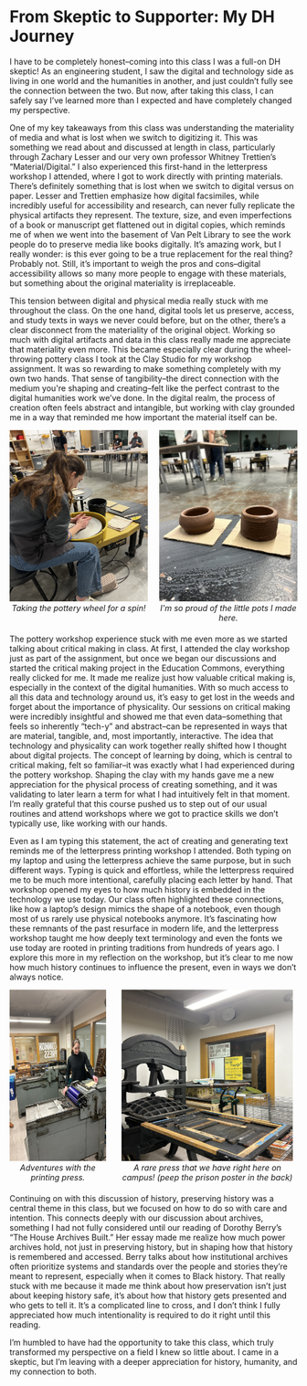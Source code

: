 # From Skeptic to Supporter: My DH Journey
I have to be completely honest–coming into this class I was a full-on DH skeptic! As an engineering student, I saw the digital and technology side as living in one world and the humanities in another, and just couldn’t fully see the connection between the two. But now, after taking this class, I can safely say I’ve learned more than I expected and have completely changed my perspective.

One of my key takeaways from this class was understanding the materiality of media and what is lost when we switch to digitizing it. This was something we read about and discussed at length in class, particularly through Zachary Lesser and our very own professor Whitney Trettien’s “Material/Digital.” I also experienced this first-hand in the letterpress workshop I attended, where I got to work directly with printing materials. There’s definitely something that is lost when we switch to digital versus on paper. Lesser and Trettien emphasize how digital facsimiles, while incredibly useful for accessibility and research, can never fully replicate the physical artifacts they represent. The texture, size, and even imperfections of a book or manuscript get flattened out in digital copies, which reminds me of when we went into the basement of Van Pelt Library to see the work people do to preserve media like books digitally. It’s amazing work, but I really wonder: is this ever going to be a true replacement for the real thing? Probably not. Still, it’s important to weigh the pros and cons–digital accessibility allows so many more people to engage with these materials, but something about the original materiality is irreplaceable.

This tension between digital and physical media really stuck with me throughout the class. On the one hand, digital tools let us preserve, access, and study texts in ways we never could before, but on the other, there’s a clear disconnect from the materiality of the original object. Working so much with digital artifacts and data in this class really made me appreciate that materiality even more. This became especially clear during the wheel-throwing pottery class I took at the Clay Studio for my workshop assignment. It was so rewarding to make something completely with my own two hands. That sense of tangibility–the direct connection with the medium you're shaping and creating–felt like the perfect contrast to the digital humanities work we’ve done. In the digital realm, the process of creation often feels abstract and intangible, but working with clay grounded me in a way that reminded me how important the material itself can be.

<div style="display: flex; justify-content: center; gap: 20px; margin-bottom: 20px; text-align: center;">
  <figure style="margin: 0;">
    <img src="clay1.jpeg" alt="Taking the pottery wheel for a spin!" width="300" height="300">
    <figcaption style="font-style: italic;">Taking the pottery wheel for a spin!</figcaption>
  </figure>
  <figure style="margin: 0;">
    <img src="clay2.jpeg" alt="clay pots" width="300" height="300">
    <figcaption style="font-style: italic;">I'm so proud of the little pots I made here.</figcaption>
  </figure>
</div>

The pottery workshop experience stuck with me even more as we started talking about critical making in class. At first, I attended the clay workshop just as part of the assignment, but once we began our discussions and started the critical making project in the Education Commons, everything really clicked for me. It made me realize just how valuable critical making is, especially in the context of the digital humanities. With so much access to all this data and technology around us, it’s easy to get lost in the weeds and forget about the importance of physicality. Our sessions on critical making were incredibly insightful and showed me that even data–something that feels so inherently “tech-y” and abstract–can be represented in ways that are material, tangible, and, most importantly, interactive. The idea that technology and physicality can work together really shifted how I thought about digital projects. The concept of learning by doing, which is central to critical making, felt so familiar–it was exactly what I had experienced during the pottery workshop. Shaping the clay with my hands gave me a new appreciation for the physical process of creating something, and it was validating to later learn a term for what I had intuitively felt in that moment. I’m really grateful that this course pushed us to step out of our usual routines and attend workshops where we got to practice skills we don’t typically use, like working with our hands.

Even as I am typing this statement, the act of creating and generating text reminds me of the letterpress printing workshop I attended. Both typing on my laptop and using the letterpress achieve the same purpose, but in such different ways. Typing is quick and effortless, while the letterpress required me to be much more intentional, carefully placing each letter by hand. That workshop opened my eyes to how much history is embedded in the technology we use today. Our class often highlighted these connections, like how a laptop’s design mimics the shape of a notebook, even though most of us rarely use physical notebooks anymore. It’s fascinating how these remnants of the past resurface in modern life, and the letterpress workshop taught me how deeply text terminology and even the fonts we use today are rooted in printing traditions from hundreds of years ago. I explore this more in my reflection on the workshop, but it’s clear to me now how much history continues to influence the present, even in ways we don’t always notice.

<div style="display: flex; justify-content: center; gap: 20px; margin-bottom: 20px; text-align: center;">
  <figure style="margin: 0;">
    <img src="press2.jpeg" alt="Adventures with the printing press." width="300" height="300">
    <figcaption style="font-style: italic;">Adventures with the printing press.</figcaption>
  </figure>
  <figure style="margin: 0;">
    <img src="press1.jpeg" alt="rare printing press" width="300" height="300">
    <figcaption style="font-style: italic;">A rare press that we have right here on campus! (peep the prison poster in the back)</figcaption>
  </figure>
</div>

Continuing on with this discussion of history, preserving history was a central theme in this class, but we focused on how to do so with care and intention. This connects deeply with our discussion about archives, something I had not fully considered until our reading of Dorothy Berry’s “The House Archives Built.” Her essay made me realize how much power archives hold, not just in preserving history, but in shaping how that history is remembered and accessed. Berry talks about how institutional archives often prioritize systems and standards over the people and stories they’re meant to represent, especially when it comes to Black history. That really stuck with me because it made me think about how preservation isn’t just about keeping history safe, it’s about how that history gets presented and who gets to tell it. It’s a complicated line to cross, and I don’t think I fully appreciated how much intentionality is required to do it right until this reading.

I’m humbled to have had the opportunity to take this class, which truly transformed my perspective on a field I knew so little about. I came in a skeptic, but I’m leaving with a deeper appreciation for history, humanity, and my connection to both.

